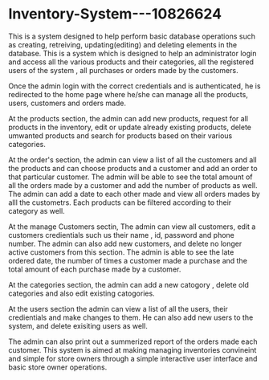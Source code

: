 # Inventory-System---10826624
This is a system designed to help perform basic database operations such as creating, retreiving, updating(editing) and deleting elements in the database. This is a
system which is designed to help an administrator login and access all the various products and their categories, all the registered users of the system , all purchases 
or orders made by the customers.

Once the admin login with the correct credentials and is authenticated, he is redirected to the home page where he/she can manage all the products, users, customers
and orders made.

At the products section, the admin can add new products, request for all products in the inventory, edit or update already existing products, delete umwanted 
products and search for products based on their various categories.


At the order's section, the admin can view a list of all the customers and all the products and can choose  products and a customer and add an order to that 
particular customer. The admin will be able to see the total amount of all the orders made by a customer and add the number of products as well. The admin can 
add a date to each other made and view all orders mades by alll the custometrs. Each products can be filtered according to their category as well.


At the manage Customers sectin, The admin can view all customers, edit a customers credientials such us their name , id, password and phone number. The admin
can also add new customers, and delete no longer active customers from this section. The admin is able to see the late ordered date, the number of times a customer
made a purchase and the total amount of each purchase made by a customer.


At the categories section, the admin can add a new catogory , delete old categories and also edit existing catogories.

At the users section the admin can view a list of all the users, their credientials and make changes to them. He can also add new users to the system, and 
delete exisiting users as well.

The admin can also print out a summerized report of the orders made each customer.
 This system is aimed at making managing inventories convineint and simple for store owners through a simple interactive user interface and basic 
 store owner operations.











